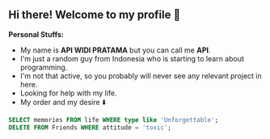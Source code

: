 ## Hi there! Welcome to my profile 👋

**Personal Stuffs:**
- My name is **API WIDI PRATAMA** but you can call me **API**.
- I'm just a random guy from Indonesia who is starting to learn about programming.
- I'm not that active, so you probably will never see any relevant project in here.
- Looking for help with my life.
- My order and my desire ⬇️

```sql
SELECT memories FROM life WHERE type like 'Unforgettable';
DELETE FROM Friends WHERE attitude = 'toxic';
```
